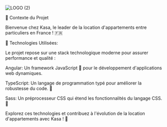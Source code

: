 ![LOGO (2)](https://github.com/imene-yahiaoui/Kasa-vite-TS/assets/76797190/cd40c60b-7532-49f9-970d-c1b2df7b588b)


 🏡 Contexte du Projet

 
Bienvenue chez Kasa, le leader de la location d'appartements entre particuliers en France ! 🇫🇷

🚀 Technologies Utilisées:


Le projet repose sur une stack technologique moderne pour assurer performance et qualité :

Angular: Un framework JavaScript 🚀 pour le développement d'applications web dynamiques.


TypeScript: Un langage de programmation typé pour améliorer la robustesse du code. 💪


Sass: Un préprocesseur CSS qui étend les fonctionnalités du langage CSS. 🎨


Explorez ces technologies et contribuez à l'évolution de la location d'appartements avec Kasa ! 🌟


